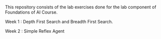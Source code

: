 This repository consists of the lab exercises done for the lab component of Foundations of AI Course.

Week 1 : Depth First Search and Breadth First Search.

Week 2 : Simple Reflex Agent

